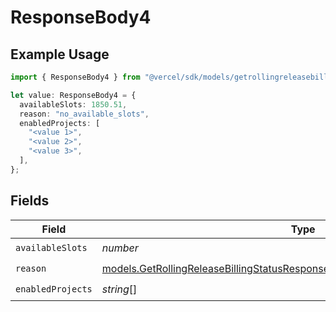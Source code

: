 # ResponseBody4

## Example Usage

```typescript
import { ResponseBody4 } from "@vercel/sdk/models/getrollingreleasebillingstatusop.js";

let value: ResponseBody4 = {
  availableSlots: 1850.51,
  reason: "no_available_slots",
  enabledProjects: [
    "<value 1>",
    "<value 2>",
    "<value 3>",
  ],
};
```

## Fields

| Field                                                                                                                                                                | Type                                                                                                                                                                 | Required                                                                                                                                                             | Description                                                                                                                                                          |
| -------------------------------------------------------------------------------------------------------------------------------------------------------------------- | -------------------------------------------------------------------------------------------------------------------------------------------------------------------- | -------------------------------------------------------------------------------------------------------------------------------------------------------------------- | -------------------------------------------------------------------------------------------------------------------------------------------------------------------- |
| `availableSlots`                                                                                                                                                     | *number*                                                                                                                                                             | :heavy_check_mark:                                                                                                                                                   | N/A                                                                                                                                                                  |
| `reason`                                                                                                                                                             | [models.GetRollingReleaseBillingStatusResponseBodyRollingReleaseResponseReason](../models/getrollingreleasebillingstatusresponsebodyrollingreleaseresponsereason.md) | :heavy_check_mark:                                                                                                                                                   | N/A                                                                                                                                                                  |
| `enabledProjects`                                                                                                                                                    | *string*[]                                                                                                                                                           | :heavy_check_mark:                                                                                                                                                   | N/A                                                                                                                                                                  |